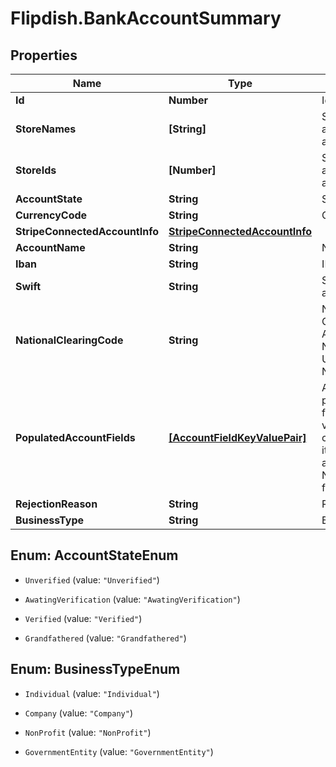 # Flipdish.BankAccountSummary

## Properties

Name | Type | Description | Notes
------------ | ------------- | ------------- | -------------
**Id** | **Number** | Id of this account | [optional] 
**StoreNames** | **[String]** | Store Names that are attached to this account | [optional] 
**StoreIds** | **[Number]** | Store Ids that are attached to this account | [optional] 
**AccountState** | **String** | Status of Account | [optional] 
**CurrencyCode** | **String** | Currency of Account | [optional] 
**StripeConnectedAccountInfo** | [**StripeConnectedAccountInfo**](StripeConnectedAccountInfo.md) |  | [optional] 
**AccountName** | **String** | Name of this account | [optional] 
**Iban** | **String** | IBAN of this account | [optional] 
**Swift** | **String** | SWIFT of this bank account | [optional] 
**NationalClearingCode** | **String** | National Clearing Code (BSB in Australia, Routing Number in USA/Canada, NCC in NZ) | [optional] 
**PopulatedAccountFields** | [**[AccountFieldKeyValuePair]**](AccountFieldKeyValuePair.md) | A list of one or more populated account fields (field key-value pairs).  If this list contains at least one item, the Iban, Swift and NationalClearingCode fields will be ignored. | [optional] 
**RejectionReason** | **String** | Reason for Rejection | [optional] 
**BusinessType** | **String** | Business Type | [optional] 



## Enum: AccountStateEnum


* `Unverified` (value: `"Unverified"`)

* `AwatingVerification` (value: `"AwatingVerification"`)

* `Verified` (value: `"Verified"`)

* `Grandfathered` (value: `"Grandfathered"`)





## Enum: BusinessTypeEnum


* `Individual` (value: `"Individual"`)

* `Company` (value: `"Company"`)

* `NonProfit` (value: `"NonProfit"`)

* `GovernmentEntity` (value: `"GovernmentEntity"`)




